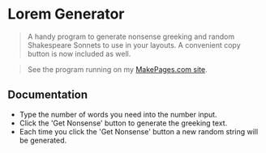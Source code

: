# Lorem Generator
> A handy program to generate nonsense greeking and random Shakespeare Sonnets to use in your layouts. A convenient copy button is now included as well.

> See the program running on my <a href="https://makepages.com/lorem/" target="_blank" title="lorem generator">MakePages.com site</a>.

## Documentation

- Type the number of words you need into the number input.
- Click the 'Get Nonsense' button to generate the greeking text.
- Each time you click the 'Get Nonsense' button a new random string will be generated.
